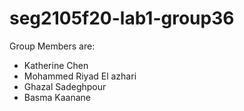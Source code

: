 # seg2105f20-lab1-group36

Group Members are:

* Katherine Chen
* Mohammed Riyad El azhari
* Ghazal Sadeghpour
* Basma Kaanane
